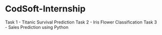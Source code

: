 # CodSoft-Internship
Task 1 - Titanic Survival Prediction 
Task 2 - Iris Flower Classification
Task 3 - Sales Prediction using Python
